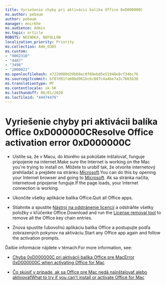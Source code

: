 ```yaml
---
title: Vyriešenie chyby pri aktivácii balíka Office 0xD000000C
ms.author: pebaum
author: pebaum
manager: mnirkhe
ms.audience: Admin
ms.topic: article
ROBOTS: NOINDEX, NOFOLLOW
localization_priority: Priority
ms.collection: Adm_O365
ms.custom:
- "9002310"
- "4487"
- "3496"
- "2000021"
ms.openlocfilehash: e7229980d39b60ec0f60ebd5e51948e8cf34bc76
ms.sourcegitcommit: bf87d91fa60bd961bc6c887c4a4be7a3c7665b38
ms.translationtype: MT
ms.contentlocale: sk-SK
ms.lasthandoff: 06/01/2020
ms.locfileid: "44474476"
---
```

# <a name="resolve-office-activation-error-0xd000000c"></a><span data-ttu-id="45b69-102">Vyriešenie chyby pri aktivácii balíka Office 0xD000000C</span><span class="sxs-lookup"><span data-stu-id="45b69-102">Resolve Office activation error 0xD000000C</span></span>

- <span data-ttu-id="45b69-103">Uistite sa, že v Macu, do ktorého sa pokúšate inštalovať, funguje pripojenie na internet.</span><span class="sxs-lookup"><span data-stu-id="45b69-103">Make sure the Internet is working on the Mac you're trying to install on.</span></span> <span data-ttu-id="45b69-104">Môžete to urobiť tak, že otvoríte internetový prehliadač a prejdete na stránku [Microsoft](https://www.microsoft.com).</span><span class="sxs-lookup"><span data-stu-id="45b69-104">You can do this by opening your Internet browser and going to [Microsoft](https://www.microsoft.com).</span></span> <span data-ttu-id="45b69-105">Ak sa stránka načíta, internetové pripojenie funguje.</span><span class="sxs-lookup"><span data-stu-id="45b69-105">If the page loads, your Internet connection is working.</span></span>

- <span data-ttu-id="45b69-106">Ukončite všetky aplikácie balíka Office.</span><span class="sxs-lookup"><span data-stu-id="45b69-106">Quit all Office apps.</span></span>

- <span data-ttu-id="45b69-107">Stiahnite a spustite [Nástroj na odstránenie licencií](https://go.microsoft.com/fwlink/?linkid=849815) a odstráňte všetky položky v kľúčenke Office.</span><span class="sxs-lookup"><span data-stu-id="45b69-107">Download and run the [License removal tool](https://go.microsoft.com/fwlink/?linkid=849815) to remove all the Office key chain entries.</span></span>

- <span data-ttu-id="45b69-108">Znova spustite ľubovoľnú aplikáciu balíka Office a postupujte podľa zobrazených pokynov na aktiváciu.</span><span class="sxs-lookup"><span data-stu-id="45b69-108">Start any Office app again and follow the activation prompts.</span></span>

<span data-ttu-id="45b69-109">Ďalšie informácie nájdete v témach:</span><span class="sxs-lookup"><span data-stu-id="45b69-109">For more information, see:</span></span>

- [<span data-ttu-id="45b69-110">Chyba 0xD000000C pri aktivácii balíka Office pre Mac</span><span class="sxs-lookup"><span data-stu-id="45b69-110">Error 0xD000000C when activating Office for Mac</span></span>](https://support.office.com/article/error-0xd000000c-when-activating-office-for-mac-da865931-4658-4829-ba2d-8133390c6d25)

- [<span data-ttu-id="45b69-111">Čo skúsiť v prípade, ak sa Office pre Mac nedá nainštalovať alebo aktivovať</span><span class="sxs-lookup"><span data-stu-id="45b69-111">What to try if you can't install or activate Office for Mac</span></span>](https://support.office.com/article/what-to-try-if-you-can-t-install-or-activate-office-for-mac-5efba2b4-b1e6-4e5f-bf3c-6ab945d03dea)
